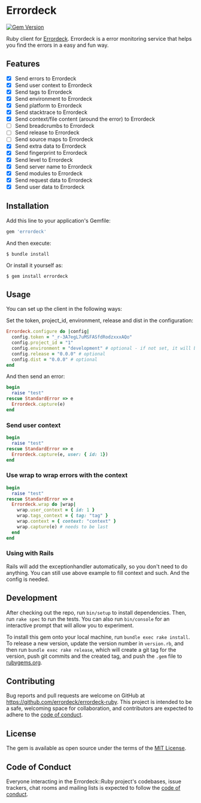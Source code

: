 # Errordeck

[![Gem Version](https://badge.fury.io/rb/errordeck-ruby.svg)](https://badge.fury.io/rb/errordeck-ruby)

Ruby client for [Errordeck](https://www.errordeck.com). Errordeck is a error monitoring service that helps you find the errors in a easy and fun way.

## Features

- [x] Send errors to Errordeck
- [x] Send user context to Errordeck
- [x] Send tags to Errordeck
- [x] Send environment to Errordeck
- [x] Send platform to Errordeck
- [x] Send stacktrace to Errordeck
- [x] Send context/file content (around the error) to Errordeck
- [ ] Send breadcrumbs to Errordeck
- [ ] Send release to Errordeck
- [ ] Send source maps to Errordeck
- [x] Send extra data to Errordeck
- [x] Send fingerprint to Errordeck
- [x] Send level to Errordeck
- [x] Send server name to Errordeck
- [x] Send modules to Errordeck
- [x] Send request data to Errordeck
- [x] Send user data to Errordeck

## Installation

Add this line to your application's Gemfile:

```ruby
gem 'errordeck'
```

And then execute:

    $ bundle install

Or install it yourself as:

    $ gem install errordeck

## Usage

You can set up the client in the following ways:

Set the token, project_id, environment, release and dist in the configuration:
```ruby
Errordeck.configure do |config|
  config.token = "_r-3A7egL7uMSFASfdRodzxxxAQo"
  config.project_id = "1"
  config.environment = "development" # optional - if not set, it will be set to Rails.env
  config.release = "0.0.0" # optional
  config.dist = "0.0.0" # optional
end
```

And then send an error:
```ruby
begin
  raise "test"
rescue StandardError => e
  Errordeck.capture(e)
end
``` 

### Send user context

```ruby
begin
  raise "test"
rescue StandardError => e
  Errordeck.capture(e, user: { id: 1})
end
``` 

### Use wrap to wrap errors with the context

```ruby
begin
  raise "test"
rescue StandardError => e
  Errordeck.wrap do |wrap|
    wrap.user_context = { id: 1 }
    wrap.tags_context = { tag: "tag" }
    wrap.context = { context: "context" }
    wrap.capture(e) # needs to be last
  end
end
``` 

### Using with Rails

Rails will add the exceptionhandler automatically, so you don't need to do anything. You can still use above example to fill context and such. And the config is needed.

## Development

After checking out the repo, run `bin/setup` to install dependencies. Then, run `rake spec` to run the tests. You can also run `bin/console` for an interactive prompt that will allow you to experiment.

To install this gem onto your local machine, run `bundle exec rake install`. To release a new version, update the version number in `version.rb`, and then run `bundle exec rake release`, which will create a git tag for the version, push git commits and the created tag, and push the `.gem` file to [rubygems.org](https://rubygems.org).

## Contributing

Bug reports and pull requests are welcome on GitHub at https://github.com/errordeck/errordeck-ruby. This project is intended to be a safe, welcoming space for collaboration, and contributors are expected to adhere to the [code of conduct](https://github.com/errordeck/errordeck-ruby/blob/master/CODE_OF_CONDUCT.md).

## License

The gem is available as open source under the terms of the [MIT License](https://opensource.org/licenses/MIT).

## Code of Conduct

Everyone interacting in the Errordeck::Ruby project's codebases, issue trackers, chat rooms and mailing lists is expected to follow the [code of conduct](https://github.com/errordeck/errordeck-ruby/blob/master/CODE_OF_CONDUCT.md).
